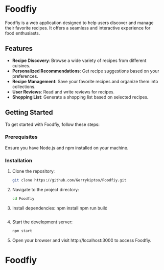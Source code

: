 # Foodfiy

Foodfiy is a web application designed to help users discover and manage their favorite recipes. It offers a seamless and interactive experience for food enthusiasts.

## Features

- **Recipe Discovery**: Browse a wide variety of recipes from different cuisines.
- **Personalized Recommendations**: Get recipe suggestions based on your preferences.
- **Recipe Management**: Save your favorite recipes and organize them into collections.
- **User Reviews**: Read and write reviews for recipes.
- **Shopping List**: Generate a shopping list based on selected recipes.

## Getting Started

To get started with Foodfiy, follow these steps:

### Prerequisites

Ensure you have Node.js and npm installed on your machine.

### Installation

1. Clone the repository:
   ```bash
   git clone https://github.com/Gerrykiptoo/Foodfiy.git
   ```
2. Navigate to the project directory:
   ```bash
   cd Foodfiy
3. Install dependencies:
   npm install
   npm run build
   ```
4. Start the development server:
   ```bash
   npm start
5. Open your browser and visit http://localhost:3000 to access Foodfiy.

# Foodfiy